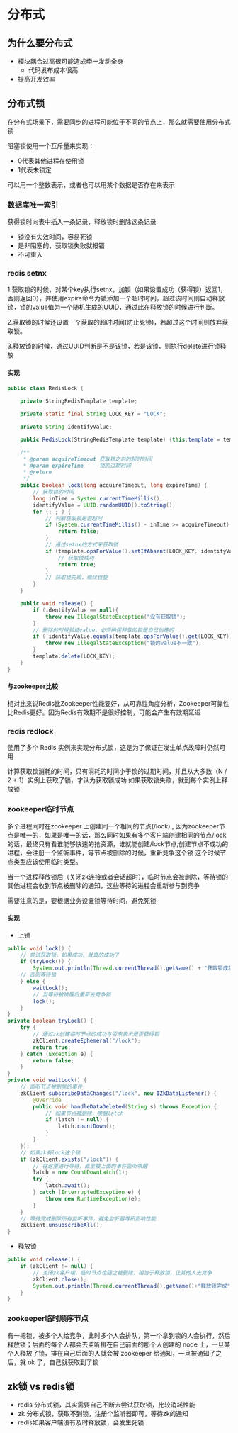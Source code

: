# 分布式

## 为什么要分布式

- 模块耦合过高很可能造成牵一发动全身
  - 代码发布成本很高
- 提高开发效率

## 分布式锁

在分布式场景下，需要同步的进程可能位于不同的节点上，那么就需要使用分布式锁

阻塞锁使用一个互斥量来实现：

- 0代表其他进程在使用锁
- 1代表未锁定

可以用一个整数表示，或者也可以用某个数据是否存在来表示

### 数据库唯一索引

获得锁时向表中插入一条记录，释放锁时删除这条记录

- 锁没有失效时间，容易死锁
- 是非阻塞的，获取锁失败就报错
- 不可重入

### redis setnx

1.获取锁的时候，对某个key执行setnx，加锁（如果设置成功（获得锁）返回1，否则返回0），并使用expire命令为锁添加一个超时时间，超过该时间则自动释放锁，锁的value值为一个随机生成的UUID，通过此在释放锁的时候进行判断。

2.获取锁的时候还设置一个获取的超时时间(防止死锁)，若超过这个时间则放弃获取锁。

3.释放锁的时候，通过UUID判断是不是该锁，若是该锁，则执行delete进行锁释放

#### 实现

```java
public class RedisLock {
    
    private StringRedisTemplate template;

    private static final String LOCK_KEY = "LOCK";

    private String identifyValue;

    public RedisLock(StringRedisTemplate template) {this.template = template;}

    /**
     * @param acquireTimeout 获取锁之前的超时时间
     * @param expireTime     锁的过期时间
     * @return
     */
    public boolean lock(long acquireTimeout, long expireTime) {
        // 获取锁的时间
        long inTime = System.currentTimeMillis();
        identifyValue = UUID.randomUUID().toString();
        for (; ; ) {
            // 判断获取锁是否超时
            if (System.currentTimeMillis() - inTime >= acquireTimeout) {
                return false;
            }
            // 通过setnx的方式来获取锁
            if (template.opsForValue().setIfAbsent(LOCK_KEY, identifyValue, expireTime, TimeUnit.MILLISECONDS)) {
                // 获取锁成功
                return true;
            }
            // 获取锁失败，继续自旋
        }
    }

    public void release() {
        if (identifyValue == null){
            throw new IllegalStateException("没有获取锁");
        }
        // 删除的时候验证value，必须确保释放的锁是自己创建的
        if (!identifyValue.equals(template.opsForValue().get(LOCK_KEY))){
            throw new IllegalStateException("锁的value不一致");
        }
        template.delete(LOCK_KEY);
    }
}
```

#### 与zookeeper比较

相对比来说Redis比Zookeeper性能要好，从可靠性角度分析，Zookeeper可靠性比Redis更好。因为Redis有效期不是很好控制，可能会产生有效期延迟


### redis redlock

使用了多个 Redis 实例来实现分布式锁，这是为了保证在发生单点故障时仍然可用

计算获取锁消耗的时间，只有消耗的时间小于锁的过期时间，并且从大多数（N / 2 + 1）实例上获取了锁，才认为获取锁成功
如果获取锁失败，就到每个实例上释放锁

### zookeeper临时节点

多个进程同时在zookeeper.上创建同一个相同的节点(/lock) , 因为zookeeper节点是唯一的，如果是唯一的话，那么同时如果有多个客户端创建相同的节点/lock的话，最终只有看谁能够快速的抢资源，谁就能创建/lock节点,创建节点不成功的进程，会注册一个监听事件，等节点被删除的时候，重新竞争这个锁
这个时候节点类型应该使用临时类型。

当一个进程释放锁后（关闭zk连接或者会话超时），临时节点会被删除，等待锁的其他进程会收到节点被删除的通知，这些等待的进程会重新参与到竞争

需要注意的是，要根据业务设置锁等待时间，避免死锁

#### 实现

- 上锁

```java
public void lock() {
    // 尝试获取锁，如果成功，就真的成功了
    if (tryLock()) {
        System.out.println(Thread.currentThread().getName() + "获取锁成功");
    // 否则等待锁
    } else {
        waitLock(); 
        // 当等待被唤醒后重新去竞争锁
        lock();
    }
}
private boolean tryLock() {
    try {
        // 通过zk创建临时节点的成功与否来表示是否获得锁
        zkClient.createEphemeral("/lock");
        return true;
    } catch (Exception e) {
        return false;
    }
}
private void waitLock() {
    // 监听节点被删除的事件
    zkClient.subscribeDataChanges("/lock", new IZkDataListener() {
        @Override
        public void handleDataDeleted(String s) throws Exception {
            // 如果节点被删除，唤醒latch
            if (latch != null) {
                latch.countDown();
            }
        }
    });
    // 如果zk有lock这个锁
    if (zkClient.exists("/lock")) {
        // 在这里进行等待，直至被上面的事件监听唤醒
        latch = new CountDownLatch(1);
        try {
            latch.await();
        } catch (InterruptedException e) {
            throw new RuntimeException(e);
        }
    }
    // 等待完成删除所有监听事件，避免监听器堆积影响性能
    zkClient.unsubscribeAll();
}
```

- 释放锁

```java
public void release() {
    if (zkClient != null) {
        // 关闭zk客户端，临时节点也随之被删除，相当于释放锁，让其他人去竞争
        zkClient.close();
        System.out.println(Thread.currentThread().getName()+"释放锁完成");
    }
}
```

### zookeeper临时顺序节点

有一把锁，被多个人给竞争，此时多个人会排队，第一个拿到锁的人会执行，然后释放锁；后面的每个人都会去监听排在自己前面的那个人创建的 node 上，一旦某个人释放了锁，排在自己后面的人就会被 zookeeper 给通知，一旦被通知了之后，就 ok 了，自己就获取到了锁

## zk锁 vs redis锁

- redis 分布式锁，其实需要自己不断去尝试获取锁，比较消耗性能
- zk 分布式锁，获取不到锁，注册个监听器即可，等待zk的通知
- redis如果客户端没有及时释放锁，会发生死锁